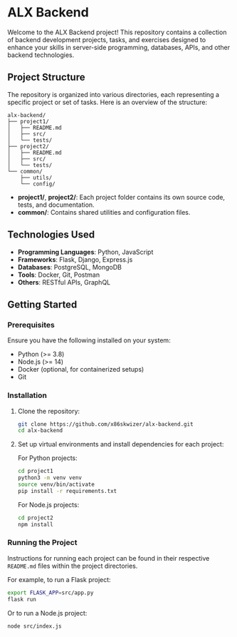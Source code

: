 # ALX Backend

Welcome to the ALX Backend project! This repository contains a collection of backend development projects, tasks, and exercises designed to enhance your skills in server-side programming, databases, APIs, and other backend technologies.

## Project Structure

The repository is organized into various directories, each representing a specific project or set of tasks. Here is an overview of the structure:

```
alx-backend/
├── project1/
│   ├── README.md
│   ├── src/
│   └── tests/
├── project2/
│   ├── README.md
│   ├── src/
│   └── tests/
└── common/
    ├── utils/
    └── config/
```

- **project1/**, **project2/**: Each project folder contains its own source code, tests, and documentation.
- **common/**: Contains shared utilities and configuration files.

## Technologies Used

- **Programming Languages**: Python, JavaScript
- **Frameworks**: Flask, Django, Express.js
- **Databases**: PostgreSQL, MongoDB
- **Tools**: Docker, Git, Postman
- **Others**: RESTful APIs, GraphQL

## Getting Started

### Prerequisites

Ensure you have the following installed on your system:

- Python (>= 3.8)
- Node.js (>= 14)
- Docker (optional, for containerized setups)
- Git

### Installation

1. Clone the repository:

   ```bash
   git clone https://github.com/x86skwizer/alx-backend.git
   cd alx-backend
   ```

2. Set up virtual environments and install dependencies for each project:

   For Python projects:

   ```bash
   cd project1
   python3 -m venv venv
   source venv/bin/activate
   pip install -r requirements.txt
   ```

   For Node.js projects:

   ```bash
   cd project2
   npm install
   ```

### Running the Project

Instructions for running each project can be found in their respective `README.md` files within the project directories.

For example, to run a Flask project:

```bash
export FLASK_APP=src/app.py
flask run
```

Or to run a Node.js project:

```bash
node src/index.js
```
